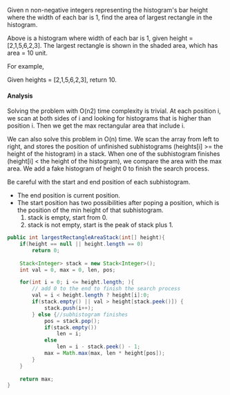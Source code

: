 Given n non-negative integers representing the histogram's bar height where the width of each bar is 1, 
find the area of largest rectangle in the histogram.

Above is a histogram where width of each bar is 1, given height = [2,1,5,6,2,3].
The largest rectangle is shown in the shaded area, which has area = 10 unit.

For example,

Given heights = [2,1,5,6,2,3], return 10. 

#### Analysis

Solving the problem with O(n2) time complexity is trivial. At each position i, we scan at both 
sides of i and looking for histograms that is higher than position i. Then we get the max rectangular area that include i.

We can also solve this problem in O(n) time. We scan the array from left to right, and stores 
the position of unfinished subhistograms (heights[i] >= the height of the histogram) 
in a stack. When one of the subhistogram finishes (height[i] < the height of the histogram), 
we compare the area with the max area. We add a fake histogram of height 0 to finish the search process.

Be careful with the start and end position of each subhistogram.

- The end position is current position.
- The start position has two possibilities after poping a position, 
which is the position of the min height of that subhistogram.
  1. stack is empty, start from 0.
  1. stack is not empty, start is the peak of stack plus 1.

```java
public int largestRectangleAreaStack(int[] height){
    if(height == null || height.length == 0)
        return 0;
        
    Stack<Integer> stack = new Stack<Integer>();
    int val = 0, max = 0, len, pos;

    for(int i = 0; i <= height.length; ){
        // add 0 to the end to finish the search process
        val = i < height.length ? height[i]:0;
        if(stack.empty() || val > height[stack.peek()]) {
            stack.push(i++);
        } else {//subhistogram finishes
            pos = stack.pop();
            if(stack.empty()) 
                len = i;
            else
                len = i - stack.peek() - 1;
            max = Math.max(max, len * height[pos]);
        }
    }
    
    return max;
}
```
